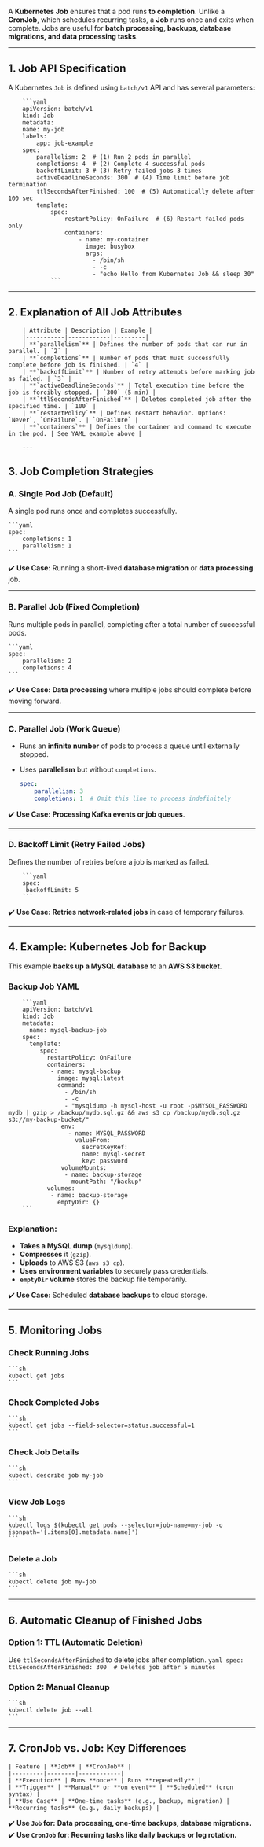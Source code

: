 

A **Kubernetes Job** ensures that a pod runs **to completion**. Unlike a **CronJob**, which schedules recurring tasks, a **Job** runs once and exits when complete. Jobs are useful for **batch processing, backups, database migrations, and data processing tasks**.

---

## **1. Job API Specification**
A Kubernetes `Job` is defined using `batch/v1` API and has several parameters:

        ```yaml
        apiVersion: batch/v1
        kind: Job
        metadata:
        name: my-job
        labels:
            app: job-example
        spec:
            parallelism: 2  # (1) Run 2 pods in parallel
            completions: 4  # (2) Complete 4 successful pods
            backoffLimit: 3 # (3) Retry failed jobs 3 times
            activeDeadlineSeconds: 300  # (4) Time limit before job termination
            ttlSecondsAfterFinished: 100  # (5) Automatically delete after 100 sec
            template:
                spec:
                    restartPolicy: OnFailure  # (6) Restart failed pods only
                    containers:
                        - name: my-container
                          image: busybox
                          args:
                            - /bin/sh
                            - -c
                            - "echo Hello from Kubernetes Job && sleep 30"
                ```

---

## **2. Explanation of All Job Attributes**
        | Attribute | Description | Example |
        |-----------|------------|---------|
        | **`parallelism`** | Defines the number of pods that can run in parallel. | `2` |
        | **`completions`** | Number of pods that must successfully complete before job is finished. | `4` |
        | **`backoffLimit`** | Number of retry attempts before marking job as failed. | `3` |
        | **`activeDeadlineSeconds`** | Total execution time before the job is forcibly stopped. | `300` (5 min) |
        | **`ttlSecondsAfterFinished`** | Deletes completed job after the specified time. | `100` |
        | **`restartPolicy`** | Defines restart behavior. Options: `Never`, `OnFailure`. | `OnFailure` |
        | **`containers`** | Defines the container and command to execute in the pod. | See YAML example above |

        ---

## **3. Job Completion Strategies**
### **A. Single Pod Job (Default)**
A single pod runs once and completes successfully.

    ```yaml
    spec:
        completions: 1
        parallelism: 1
    ```
✔️ **Use Case:** Running a short-lived **database migration** or **data processing** job.

---

### **B. Parallel Job (Fixed Completion)**
Runs multiple pods in parallel, completing after a total number of successful pods.

    ```yaml
    spec:
        parallelism: 2
        completions: 4
    ```
✔️ **Use Case:** **Data processing** where multiple jobs should complete before moving forward.

---

### **C. Parallel Job (Work Queue)**
- Runs an **infinite number** of pods to process a queue until externally stopped.
- Uses **parallelism** but without `completions`.

    ```yaml
    spec:
        parallelism: 3
        completions: 1  # Omit this line to process indefinitely
    ```
✔️ **Use Case:** **Processing Kafka events or job queues**.

---

### **D. Backoff Limit (Retry Failed Jobs)**
Defines the number of retries before a job is marked as failed.

        ```yaml
        spec:
         backoffLimit: 5
        ```
✔️ **Use Case:** **Retries network-related jobs** in case of temporary failures.

---

## **4. Example: Kubernetes Job for Backup**
This example **backs up a MySQL database** to an **AWS S3 bucket**.

### **Backup Job YAML**
        ```yaml
        apiVersion: batch/v1
        kind: Job
        metadata:
          name: mysql-backup-job
        spec:
          template:
             spec:
               restartPolicy: OnFailure
               containers:
                - name: mysql-backup
                  image: mysql:latest
                  command:
                    - /bin/sh
                    - -c
                    - "mysqldump -h mysql-host -u root -p$MYSQL_PASSWORD mydb | gzip > /backup/mydb.sql.gz && aws s3 cp /backup/mydb.sql.gz s3://my-backup-bucket/"
                   env:
                     - name: MYSQL_PASSWORD
                       valueFrom:
                         secretKeyRef:
                         name: mysql-secret
                         key: password
                   volumeMounts:
                    - name: backup-storage
                      mountPath: "/backup"
               volumes:
                - name: backup-storage
                  emptyDir: {}
        ```

### **Explanation:**
- **Takes a MySQL dump** (`mysqldump`).
- **Compresses** it (`gzip`).
- **Uploads** to AWS S3 (`aws s3 cp`).
- **Uses environment variables** to securely pass credentials.
- **`emptyDir` volume** stores the backup file temporarily.

✔️ **Use Case:** Scheduled **database backups** to cloud storage.

---

## **5. Monitoring Jobs**
### **Check Running Jobs**
    ```sh
    kubectl get jobs
    ```

### **Check Completed Jobs**
    ```sh
    kubectl get jobs --field-selector=status.successful=1
    ```

### **Check Job Details**
    ```sh
    kubectl describe job my-job
    ```

### **View Job Logs**
    ```sh
    kubectl logs $(kubectl get pods --selector=job-name=my-job -o jsonpath='{.items[0].metadata.name}')
    ```

### **Delete a Job**
    ```sh
    kubectl delete job my-job
    ```

---

## **6. Automatic Cleanup of Finished Jobs**
### **Option 1: TTL (Automatic Deletion)**
Use `ttlSecondsAfterFinished` to delete jobs after completion.
    ```yaml
    spec:
    ttlSecondsAfterFinished: 300  # Deletes job after 5 minutes
    ```

### **Option 2: Manual Cleanup**
    ```sh
    kubectl delete job --all
    ```

---

## **7. CronJob vs. Job: Key Differences**
    | Feature | **Job** | **CronJob** |
    |---------|--------|------------|
    | **Execution** | Runs **once** | Runs **repeatedly** |
    | **Trigger** | **Manual** or **on event** | **Scheduled** (cron syntax) |
    | **Use Case** | **One-time tasks** (e.g., backup, migration) | **Recurring tasks** (e.g., daily backups) |

✔️ **Use `Job` for:** **Data processing, one-time backups, database migrations.**  
✔️ **Use `CronJob` for:** **Recurring tasks like daily backups or log rotation.**

